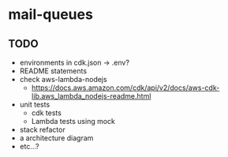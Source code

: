 # mail-queues

## TODO

- environments in cdk.json -> .env?
- README statements
- check aws-lambda-nodejs
  - https://docs.aws.amazon.com/cdk/api/v2/docs/aws-cdk-lib.aws_lambda_nodejs-readme.html
- unit tests
  - cdk tests
  - Lambda tests using mock
- stack refactor
- a architecture diagram
- etc...?
